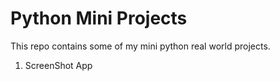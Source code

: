 # Python Mini Projects

This repo contains some of my mini python real world projects.

1) ScreenShot App
